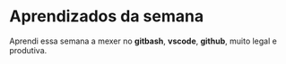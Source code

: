 # Aprendizados da semana

  Aprendi essa semana a mexer no **gitbash**, **vscode**, **github**, muito legal e produtiva.